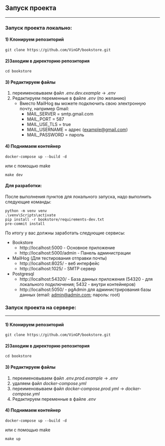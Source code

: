 ## Запуск проекта

___

### Запуск проекта локально:

#### 1) Клонируем репозиторий

```shell
git clone https://github.com/VinGP/bookstore.git
```

#### 2)Заходим в директорию репозитория

```shell
cd bookstore
```

#### 3) Редактируем файлы

1. переименовываем файл *.env.dev.example* -> *.env*
2. Редактируем переменные в файле *.env* (по желанию)
    - Вместо MailHog вы можете подключить свою электронную почту, например Gmail:
        - MAIL_SERVER = smtp.gmail.com
        - MAIL_PORT = 587
        - MAIL_USE_TLS = true
        - MAIL_USERNAME = адрес (example@gmail.com)
        - MAIL_PASSWORD = пароль

#### 4) Поднимаем контейнер

```shell
docker-compose up --build -d
```

или с помощью make

```shell
make dev
```

#### Для разработки:

После выполнения пунктов для локального запуска, надо выполнить следующие команды:

```shell
python -m venv venv
.\venv\Scripts\activate    
pip install -r bookstore/requirements-dev.txt
pre-commit install 
```

По итогу у вас должны заработать следующие сервисы:

- Bookstore
    - http://localhost:5000 - Основное приложение
    - http://localhost:5000/admin - Панель администрации
- MailHog (Для тестирования отправки почты)
    - http://localhost:8025/ - веб интерфейс
    - http://localhost:1025/ - SMTP сервер
- Postgresql
    - http://localhost:54320/ - База данных приложения (54320 - для локального
      подключения; 5432 - внутри контейнеров)
    - http://localhost:5050/ - pgAdmin для администрирования базы данных (email:
      admin@admin.com; пароль: root)

### Запуск проекта на сервере:

___

#### 1) Клонируем репозиторий

```shell
git clone https://github.com/VinGP/bookstore.git
```

#### 2)Заходим в директорию репозитория

```shell
cd bookstore
```

#### 3) Редактируем файлы

1. переименовываем файл *.env.prod.example* -> *.env*
2. удаляем файл *docker-compose.yml*
3. переименовываем файл *docker-compose.prod.yml* -> *docker-compose.yml*
4. Редактируем переменные в файле *.env*

#### 4) Поднимаем контейнер

```shell
docker-compose up --build -d
```

или с помощью make

```shell
make up
```
